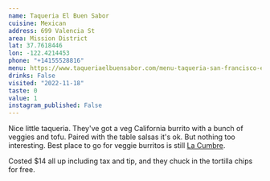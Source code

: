 ```yaml
---
name: Taqueria El Buen Sabor
cuisine: Mexican
address: 699 Valencia St
area: Mission District
lat: 37.7618446
lon: -122.4214453
phone: "+14155528816"
menu: https://www.taqueriaelbuensabor.com/menu-taqueria-san-francisco-elbuens
drinks: False
visited: "2022-11-18"
taste: 0
value: 1
instagram_published: False
---
```


Nice little taqueria. They've got a veg California burrito with a bunch of veggies and tofu. Paired with the table salsas it's ok. But nothing too interesting. Best place to go for veggie burritos is still [La Cumbre](/places/la-cumbre-taqueria-sf).

Costed $14 all up including tax and tip, and they chuck in the tortilla chips for free.
